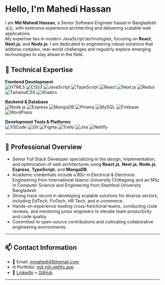 # Hello, I'm Mahedi Hassan

I am **Md Mahedi Hassan**, a Senior Software Engineer based in Bangladesh 🇧🇩, with extensive experience architecting and delivering scalable web applications.  
My expertise lies in modern JavaScript technologies, focusing on **React**, **Next.js**, and **Node.js**. I am dedicated to engineering robust solutions that address complex, real-world challenges and regularly explore emerging technologies to stay ahead in the field.

## 🚀 Technical Expertise

**Frontend Development**  
![HTML5](https://img.shields.io/badge/HTML5-E34F26?style=flat&logo=html5&logoColor=white)
![CSS3](https://img.shields.io/badge/CSS3-1572B6?style=flat&logo=css3&logoColor=white)
![JavaScript](https://img.shields.io/badge/JavaScript-F7DF1E?style=flat&logo=javascript&logoColor=black)
![TypeScript](https://img.shields.io/badge/TypeScript-3178C6?style=flat&logo=typescript&logoColor=white)
![React](https://img.shields.io/badge/React-61DAFB?style=flat&logo=react&logoColor=black)
![Next.js](https://img.shields.io/badge/Next.js-000?style=flat&logo=nextdotjs&logoColor=white)
![Redux](https://img.shields.io/badge/Redux-764ABC?style=flat&logo=redux&logoColor=white)
![TailwindCSS](https://img.shields.io/badge/Tailwind-06B6D4?style=flat&logo=tailwindcss&logoColor=white)
![Shadcn](https://img.shields.io/badge/Shadcn-22272B?style=flat)

**Backend & Database**  
![Node.js](https://img.shields.io/badge/Node.js-339933?style=flat&logo=nodedotjs&logoColor=white)
![Express](https://img.shields.io/badge/Express-000?style=flat&logo=express&logoColor=white)
![MongoDB](https://img.shields.io/badge/MongoDB-47A248?style=flat&logo=mongodb&logoColor=white)
![Prisma](https://img.shields.io/badge/Prisma-2D3748?style=flat&logo=prisma&logoColor=white)
![MySQL](https://img.shields.io/badge/MySQL-4479A1?style=flat&logo=mysql&logoColor=white)
![Firebase](https://img.shields.io/badge/Firebase-ffca28?style=flat&logo=firebase&logoColor=black)
![WordPress](https://img.shields.io/badge/WordPress-21759B?style=flat&logo=wordpress&logoColor=white)

**Development Tools & Platforms**  
![VSCode](https://img.shields.io/badge/VS_Code-007ACC?style=flat&logo=visualstudiocode&logoColor=white)
![Git](https://img.shields.io/badge/Git-F05032?style=flat&logo=git&logoColor=white)
![Figma](https://img.shields.io/badge/Figma-F24E1E?style=flat&logo=figma&logoColor=white)
![Trello](https://img.shields.io/badge/Trello-0052CC?style=flat&logo=trello&logoColor=white)
![Jira](https://img.shields.io/badge/Jira-0052CC?style=flat&logo=jira&logoColor=white)
![Netlify](https://img.shields.io/badge/Netlify-00C7B7?style=flat&logo=netlify&logoColor=white)

---

## 🌟 Professional Overview

- Senior Full Stack Developer specializing in the design, implementation, and optimization of web architectures using **React.js**, **Next.js**, **Node.js**, **Express**, **TypeScript**, and **MongoDB**.
- Academic credentials include a BSc in Electrical & Electronic Engineering from International Islamic University Chittagong and an MSc in Computer Science and Engineering from Stamford University Bangladesh.
- Strong track record in developing scalable solutions for diverse sectors, including EdTech, FinTech, HR Tech, and e-commerce.
- Hands-on experience leading cross-functional teams, conducting code reviews, and mentoring junior engineers to elevate team productivity and code quality.
- Committed to open-source contributions and cultivating collaborative engineering environments.

---

## 📫 Contact Information

- 📧 Email: [mmahedi49@gmail.com](mailto:mmahedi49@gmail.com)
- 🌐 Portfolio: [md-mh.netlify.app](https://md-mh.netlify.app)
- 🔗 [LinkedIn](https://linkedin.com/in/mdmh94) • [GitHub](https://github.com/md-mh)

---
